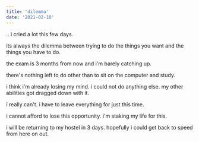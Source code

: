 ```yaml
---
title: 'dilemma'
date: '2021-02-10'
---
```



..
i cried a lot this few days.

its always the dilemma between trying to do the things you want and the things you have to do.

the exam is 3 months from now and i'm barely catching up.

there's nothing left to do other than to sit on the computer and study.

i think i'm already losing my mind. i could not do anything else. my other abilities got dragged down with it.

i really can't. i have to leave everything for just this time.

i cannot afford to lose this opportunity. i'm staking my life for this.

i will be returning to my hostel in 3 days. hopefully i could get back to speed from here on out.